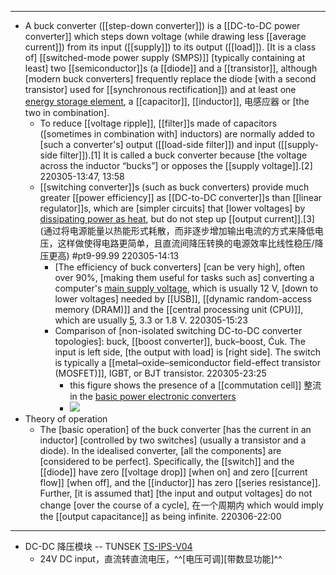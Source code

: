 - ---
- A buck converter ([[step-down converter]]) is a [[DC-to-DC power converter]] which steps down voltage (while drawing less [[average current]]) from its input ([[supply]]) to its output ([[load]]). [It is a class of] [[switched-mode power supply (SMPS)]] [typically containing at least] two [[semiconductor]]s (a [[diode]] and a [[transistor]], although [modern buck converters] frequently replace the diode [with a second transistor] used for [[synchronous rectification]]) and at least one [energy storage element](((1Zp-anqkQ))), a [[capacitor]], [[inductor]], 电感应器 or [the two in combination]. 
    - To reduce [[voltage ripple]], [[filter]]s made of capacitors ([sometimes in combination with] inductors) are normally added to [such a converter's] output ([[load-side filter]]) and input ([[supply-side filter]]).[1] It is called a buck converter because [the voltage across the inductor “bucks”] or opposes the [[supply voltage]].[2]
220305-13:47, 13:58
    - [[switching converter]]s (such as buck converters) provide much greater [[power efficiency]] as [[DC-to-DC converter]]s than [[linear regulator]]s, which are [simpler circuits] that [lower voltages] by [dissipating power as heat](((60uEen3Dz))), but do not step up [[output current]].[3]
(通过将电源能量以热能形式耗散，而非逐步增加输出电流的方式来降低电压，这样做使得电路更简单，且直流间降压转换的电源效率比线性稳压/降压更高) #pt9-99.99
220305-14:13
        - [The efficiency of buck converters] [can be very high], often over 90%, [making them useful for tasks such as] converting a computer's [main supply voltage](((_zcFCeAHD))), which is usually 12 V, [down to lower voltages] needed by [[USB]], [[dynamic random-access memory (DRAM)]] and the [[central processing unit (CPU)]], which are usually [5](((2fMyYPLIH))), 3.3 or 1.8 V.
220305-15:23
        - Comparison of [non-isolated switching DC-to-DC converter topologies]: buck, [[boost converter]], buck–boost, Ćuk. The input is left side, [the output with load] is [right side]. The switch is typically a [[metal–oxide–semiconductor field-effect transistor (MOSFET)]], IGBT, or BJT transistor.
220305-23:25
            - this figure shows the presence of a [[commutation cell]] 整流 in the [basic power electronic converters](((4J88B5Tcl)))
            - ![](https://firebasestorage.googleapis.com/v0/b/firescript-577a2.appspot.com/o/imgs%2Fapp%2FXELiu-NovaKG%2F09qQfYfedc.png?alt=media&token=f913139f-33dc-4c61-aa0a-06f463be18bc)
- Theory of operation
    - The [basic operation] of the buck converter [has the current in an inductor] [controlled by two switches] (usually a transistor and a diode). In the idealised converter, [all the components] are [considered to be perfect]. Specifically, the [[switch]] and the [[diode]] have zero [[voltage drop]] [when on] and zero [[current flow]] [when off], and the [[inductor]] has zero [[series resistance]]. Further, [it is assumed that] [the input and output voltages] do not change [over the course of a cycle], 在一个周期内 which would imply the [[output capacitance]] as being infinite.
220306-22:00
- ---
- DC-DC 降压模块 -- TUNSEK [TS-IPS-V04](https://item.taobao.com/item.htm?spm=a1z09.2.0.0.5b2c2e8diq1rH1&id=600441739374&_u=faqs13fc52f)
    - 24V DC input，直流转直流电压，^^[电压可调][带数显功能]^^

